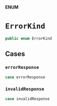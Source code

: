 **ENUM**

# `ErrorKind`

```swift
public enum ErrorKind
```

## Cases
### `errorResponse`

```swift
case errorResponse
```

### `invalidResponse`

```swift
case invalidResponse
```
